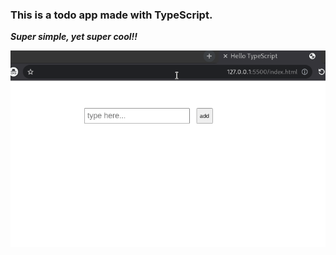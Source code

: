 ### This is a todo app made with TypeScript.


***Super simple, yet super cool!!***

![Demo](demo.gif)